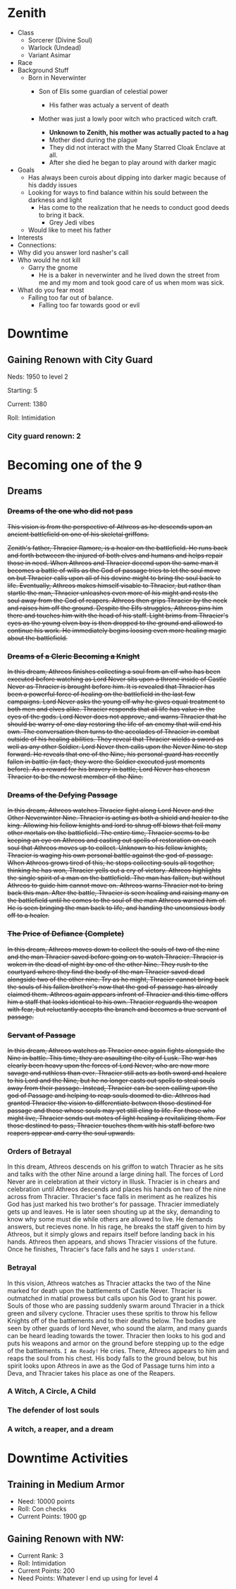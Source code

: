 # Zenith

- Class
  - Sorcerer (Divine Soul)
  - Warlock (Undead)
  - Variant Asimar
- Race
- Background Stuff
  - Born in Neverwinter
    - Son of Elis some guardian of celestial power

      - His father was actualy a servent of death
    - Mother was just a lowly poor witch who practiced witch craft.

      - **Unknown to Zenith, his mother was actually pacted to a hag**
      - Mother died during the plague
      - They did not interact with the Many Starred Cloak Enclave at all.
      - After she died he began to play around with darker magic
- Goals
  - Has always been curois about dipping into darker magic because of his daddy issues
  - Looking for ways to find balance within his sould between the darkness and light
    - Has come to the realization that he needs to conduct good deeds to bring it back.
      - Grey Jedi vibes
  - Would like to meet his father
- Interests
- Connections:
- Why did you answer lord nasher's call
- Who would he not kill
  - Garry the gnome
    - He is a baker in neverwinter and he lived down the street from me and my mom and took good care of us when mom was sick.
- What do you fear most
  - Falling too far out of balance.
    - Falling too far towards good or evil

# Downtime

## Gaining Renown with City Guard

Neds: 1950 to level 2

Starting: 5

Current: 1380

Roll: Intimidation

### City guard renown: 2

# Becoming one of the 9

## Dreams

### ~~Dreams of the one who did not pass~~

~~This vision is from the perspective of Athreos as he descends upon an ancient battlefield on one of his skeletal griffons.~~

~~Zenith's father, Thracier Ramore, is a healer on the battlefield. He runs back and forth betweeen the injured of both elves and humans and helps repair those in need. When Athreos and Thracier decend upon the same man it becomes a battle of wills as the God of passage tries to let the soul move on but Thracier calls upon all of his devine might to bring the soul back to life. Eventually, Athreos makes himself visable to Thracier, but rather than startle the man, Thracier unleashes even more of his might and rests the soul away from the God of reapers. Athreos then grips Thracier by the neck and raises him off the ground. Despite the Elfs struggles, Athreos pins him there and touches him with the head of his staff. Light brims from Thracier's eyes as the young elven boy is then dropped to the ground and allowed to continue his work. He immediately begins loosing even more healing magic about the battlefield.~~

### ~~Dreams of a Cleric Becoming a Knight~~

~~In this dream, Athreos finishes collecting a soul from an elf who has been executed before watching as Lord Never sits upon a throne inside of Castle Never as Thracier is brought before him. It is revealed that Thracier has been a powerful force of healing on the battlefield in the last few campaigns. Lord Never asks the young elf why he gives equal treatment to both men and elves alike. Thracier responds that all life has value in the eyes of the gods. Lord Never does not approve, and warns Thracier that he should be warry of one day restoring the life of an enemy that will end his own. The conversation then turns to the accolades of Thracier in combat outside of his healing abilities. They reveal that Thracier wields a sword as well as any other Soldier. Lord Never then calls upon the Never Nine to step forward. He reveals that one of the Nine, his personal guard has recently fallen in battle (in fact, they were the Soldier executed just moments before). As a reward for his bravery in battle, Lord Never has chosesn Thracier to be the newest member of the Nine.~~

### ~~Dreams of the Defying Passage~~

~~In this dream, Athreos watches Thracier fight along Lord Never and the Other Neverwinter Nine. Thracier is acting as both a shield and healer to the king. Allowing his fellow knights and lord to shrug off blows that fell many other mortals on the battlefield. The entire time, Thracier seems to be keeping an eye on Athreos and casting out spells of restoration on each soul that Athreos moves up to collect. Unknown to his fellow knights, Thracier is waging his own personal battle against the god of passage. When Athreos grows tired of this, he stops collecting souls all together, thinking he has won, Thracier yells out a cry of victory. Athreos highlights the single spirit of a man on the battlefield. The man has fallen, but without Athreos to guide him cannot move on. Athreos warns Thracier not to bring back this man. After the battle, Thracier is seen healing and raising many on the battlefield until he comes to the soul of the man Athreos warned him of. He is seen bringing the man back to life, and handing the unconsious body off to a healer.~~

### ~~The Price of Defiance (Complete)~~

~~In this dream, Athreos moves down to collect the souls of two of the nine and the man Thracier saved before going on to watch Thracier. Thracier is woken in the dead of night by one of the other Nine. They rush to the courtyard where they find the body of the man Thracier saved dead alongside two of the other nine. Try as he might, Thracier cannot bring back the souls of his fallen brother's now that the god of passage has already claimed them. Athreos again appears infront of Thracier and this time offers him a staff that looks identical to his own. Thracier reguards the weapon with fear, but reluctantly accepts the branch and becomes a true servant of passage.~~

### ~~Servant of Passage~~

~~In this dream, Athreos watches as Thracier once again fights alongside the Nine in battle. This time, they are asaulting the city of Lusk. The war has clearly been heavy upon the forces of Lord Never, who are now more savage and ruthless than ever. Thracier still acts as both sword and healere to his Lord and the Nine, but he no longer casts out spells to steal souls away from their passage. Instead, Thracier can be seen calling upon the god of Passage and helping to reap souls doomed to die. Athreos had granted Thracier the vision to differentiate between those destined for passage and those whose souls may yet still cling to life. For those who might live, Thracier sends out motes of light healing a revitalizing them. For those destined to pass, Thracier touches them with his staff before two reapers appear and carry the soul upwards.~~

### Orders of Betrayal

In this dream, Athreos descends on his griffon to watch Thracier as he sits and talks with the other Nine around a large dining hall. The forces of Lord Never are in celebration at their victory in Illusk. Thracier is in chears and celebration until Athreos descends and places his hands on two of the nine across from Thracier. Thracier's face falls in meriment as he realizes his God has just marked his two brother's for passage. Thracier immediately gets up and leaves. He is later seen shouting up at the sky, demanding to know why some must die while others are allowed to live. He demands answers, but recieves none. In his rage, he breaks the staff given to him by Athreos, but it simply glows and repairs itself before landing back in his hands. Athreos then appears, and shows Thracier vissions of the future. Once he finishes, Thracier's face falls and he says `I understand`.

### Betrayal

In this vision, Athreos watches as Thracier attacks the two of the Nine marked for death upon the battlements of Castle Never. Thracier is outmatched in matial prowess but calls upon his God to grant his power. Souls of those who are passing suddenly swarm around Thracier in a thick green and silvery cyclone. Thracier uses these spritis to throw his fellow Knights off of the battlements and to their deaths below. The bodies are seen by other guards of lord Never, who sound the alarm, and many guards can be heard leading towards the tower. Thracier then looks to his god and puts his weapons and armor on the ground before stepping up to the edge of the battlements. `I Am Ready!` He cries.  There, Athreos appears to him and reaps the soul from his chest. His body falls to the ground below, but his spirit looks upon Athreos in awe as the God of Passage turns him into a Deva, and Thracier takes his place as one of the Reapers.

### A Witch, A Circle, A Child

### The defender of lost souls

### A witch, a reaper, and a dream

# Downtime Activities

## Training in Medium Armor

- Need: 10000 points
- Roll: Con checks
- Current Points: 1900 gp

## Gaining Renown with NW:

- Current Rank: 3
- Roll: Intimidation
- Current Points: 200
- Need Points: Whatever I end up using for level 4
